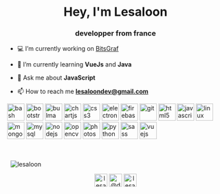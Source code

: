 <h1 align="center">Hey, I'm Lesaloon</h1>
<h3 align="center">developper from france</h3>

- 💻 I’m currently working on [BitsGraf](https://bitsgraf.lesaloondev.me/)

- 🌱 I’m currently learning **VueJs** and **Java**

- 💬 Ask me about **JavaScript**

- 📫 How to reach me **lesaloondev@gmail.com**

<p align="left"><img src="https://www.vectorlogo.zone/logos/gnu_bash/gnu_bash-icon.svg" alt="bash" width="40" height="40"/>
<img src="https://devicons.github.io/devicon/devicon.git/icons/bootstrap/bootstrap-plain.svg" alt="bootstrap" width="40" height="40"/>
<img src="https://raw.githubusercontent.com/gilbarbara/logos/804dc257b59e144eaca5bc6ffd16949752c6f789/logos/bulma.svg" alt="bulma" width="40" height="40"/>
<img src="https://www.chartjs.org/media/logo-title.svg" alt="chartjs" width="40" height="40"/> <img src="https://devicons.github.io/devicon/devicon.git/icons/css3/css3-original-wordmark.svg" alt="css3" width="40" height="40"/>
<img src="https://devicons.github.io/devicon/devicon.git/icons/electron/electron-original.svg" alt="electron" width="40" height="40"/>
<img src="https://www.vectorlogo.zone/logos/firebase/firebase-icon.svg" alt="firebase" width="40" height="40"/> <img src="https://www.vectorlogo.zone/logos/git-scm/git-scm-icon.svg" alt="git" width="40" height="40"/>
<img src="https://devicons.github.io/devicon/devicon.git/icons/html5/html5-original-wordmark.svg" alt="html5" width="40" height="40"/>
<img src="https://devicons.github.io/devicon/devicon.git/icons/javascript/javascript-original.svg" alt="javascript" width="40" height="40"/>
<img src="https://devicons.github.io/devicon/devicon.git/icons/linux/linux-original.svg" alt="linux" width="40" height="40"/>
<img src="https://devicons.github.io/devicon/devicon.git/icons/mongodb/mongodb-original-wordmark.svg" alt="mongodb" width="40" height="40"/>
<img src="https://devicons.github.io/devicon/devicon.git/icons/mysql/mysql-original-wordmark.svg" alt="mysql" width="40" height="40"/>
<img src="https://devicons.github.io/devicon/devicon.git/icons/nodejs/nodejs-original-wordmark.svg" alt="nodejs" width="40" height="40"/>
<img src="https://www.vectorlogo.zone/logos/opencv/opencv-icon.svg" alt="opencv" width="40" height="40"/>
<img src="https://devicons.github.io/devicon/devicon.git/icons/photoshop/photoshop-plain.svg" alt="photoshop" width="40" height="40"/>
<img src="https://devicons.github.io/devicon/devicon.git/icons/python/python-original.svg" alt="python" width="40" height="40"/>
<img src="https://devicons.github.io/devicon/devicon.git/icons/sass/sass-original.svg" alt="sass" width="40" height="40"/>
<img src="https://devicons.github.io/devicon/devicon.git/icons/vuejs/vuejs-original-wordmark.svg" alt="vuejs" width="40" height="40"/>
</p><p>&nbsp;

</p><p>&nbsp;
<img align="center" style="margin: 0 auto;"src="https://github-readme-stats.vercel.app/api?username=lesaloon&show_icons=true" alt="lesaloon" /></p>

<p align="center">
<a href="https://dev.to/lesaloon" target="blank"><img align="center" src="https://cdn.jsdelivr.net/npm/simple-icons@3.0.1/icons/dev-dot-to.svg" alt="lesaloon" height="30" width="30" /></a>
<a href="https://twitter.com/@devlesaloon" target="blank"><img align="center" src="https://cdn.jsdelivr.net/npm/simple-icons@3.0.1/icons/twitter.svg" alt="@devlesaloon" height="30" width="30" /></a>
<a href="https://stackoverflow.com/users/lesaloon" target="blank"><img align="center" src="https://cdn.jsdelivr.net/npm/simple-icons@3.0.1/icons/stackoverflow.svg" alt="lesaloon" height="30" width="30" /></a>
</p>
